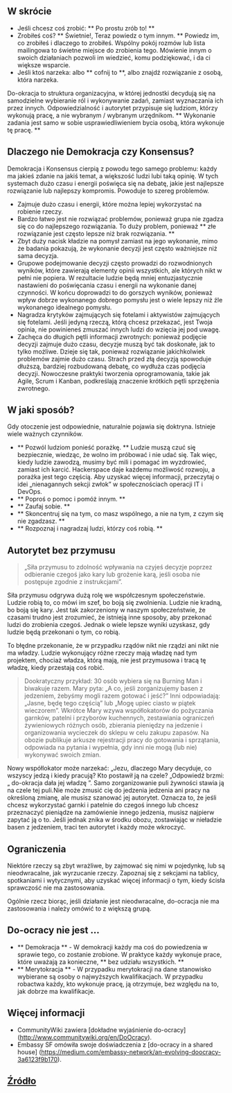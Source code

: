 ## W skrócie

* Jeśli chcesz coś zrobić: ** Po prostu zrób to! **
* Zrobiłeś coś? ** Świetnie!, Teraz powiedz o tym innym. ** Powiedz im, co zrobiłeś i dlaczego to zrobiłeś. Wspólny pokój rozmów lub lista mailingowa to świetne miejsce do zrobienia tego. Mówienie innym o swoich działaniach pozwoli im wiedzieć, komu podziękować, i da ci większe wsparcie.
* Jeśli ktoś narzeka: albo ** cofnij to **, albo znajdź rozwiązanie z osobą, która narzeka.

Do-okracja to struktura organizacyjna, w której jednostki decydują się na samodzielne wybieranie ról i wykonywanie zadań, zamiast wyznaczania ich przez innych. Odpowiedzialność i autorytet przypisuje się ludziom, którzy wykonują pracę, a nie wybranym / wybranym urzędnikom. ** Wykonanie zadania jest samo w sobie usprawiedliwieniem bycia osobą, która wykonuje tę pracę. **

## Dlaczego nie Demokracja czy Konsensus?

Demokracja i Konsensus cierpią z powodu tego samego problemu: każdy ma jakieś zdanie na jakiś temat, a większość ludzi lubi taką opinię. W tych systemach dużo czasu i energii poświęca się na debatę, jakie jest najlepsze rozwiązanie lub najlepszy kompromis. Powoduje to szereg problemów.

* Zajmuje dużo czasu i energii, które można lepiej wykorzystać na robienie rzeczy.
* Bardzo łatwo jest nie rozwiązać problemów, ponieważ grupa nie zgadza się co do najlepszego rozwiązania. To duży problem, ponieważ ** złe rozwiązanie jest często lepsze niż brak rozwiązania. **
* Zbyt duży nacisk kładzie na pomysł zamiast na jego wykonanie, mimo że badania pokazują, że wykonanie decyzji jest często ważniejsze niż sama decyzja.
* Grupowe podejmowanie decyzji często prowadzi do rozwodnionych wyników, które zawierają elementy opinii wszystkich, ale których nikt w pełni nie popiera. W rezultacie ludzie będą mniej entuzjastycznie nastawieni do poświęcania czasu i energii na wykonanie danej czynności. W końcu doprowadzi to do gorszych wyników, ponieważ wpływ dobrze wykonanego dobrego pomysłu jest o wiele lepszy niż źle wykonanego idealnego pomysłu.
* Nagradza krytyków zajmujących się fotelami i aktywistów zajmujących się fotelami. Jeśli jedyną rzeczą, którą chcesz przekazać, jest Twoja opinia, nie powinieneś zmuszać innych ludzi do wzięcia jej pod uwagę.
* Zachęca do długich pętli informacji zwrotnych: ponieważ podjęcie decyzji zajmuje dużo czasu, decyzje muszą być tak doskonałe, jak to tylko możliwe. Dzieje się tak, ponieważ rozwiązanie jakichkolwiek problemów zajmie dużo czasu. Strach przed złą decyzją spowoduje dłuższą, bardziej rozbudowaną debatę, co wydłuża czas podjęcia decyzji. Nowoczesne praktyki tworzenia oprogramowania, takie jak Agile, Scrum i Kanban, podkreślają znaczenie krótkich pętli sprzężenia zwrotnego.

## W jaki sposób?

Gdy otoczenie jest odpowiednie, naturalnie pojawia się doktryna. Istnieje wiele ważnych czynników.

* ** Pozwól ludziom ponieść porażkę. ** Ludzie muszą czuć się bezpiecznie, wiedząc, że wolno im próbować i nie udać się. Tak więc, kiedy ludzie zawodzą, musimy być mili i pomagać im wyzdrowieć, zamiast ich karcić. Hackerspace daje każdemu możliwość rozwoju, a porażka jest tego częścią. Aby uzyskać więcej informacji, przeczytaj o idei „nienagannych sekcji zwłok” w społecznościach operacji IT i DevOps.
* ** Poproś o pomoc i pomóż innym. **
* ** Zaufaj sobie. **
* ** Skoncentruj się na tym, co masz wspólnego, a nie na tym, z czym się nie zgadzasz. **
* ** Rozpoznaj i nagradzaj ludzi, którzy coś robią. **

## Autorytet bez przymusu

> „Siła przymusu to zdolność wpływania na czyjeś decyzje poprzez odbieranie czegoś jako kary lub grożenie karą, jeśli osoba nie postępuje zgodnie z instrukcjami”.

Siła przymusu odgrywa dużą rolę we współczesnym społeczeństwie. Ludzie robią to, co mówi im szef, bo boją się zwolnienia. Ludzie nie kradną, bo boją się kary. Jest tak zakorzeniony w naszym społeczeństwie, że czasami trudno jest zrozumieć, że istnieją inne sposoby, aby przekonać ludzi do zrobienia czegoś. Jednak o wiele lepsze wyniki uzyskasz, gdy ludzie będą przekonani o tym, co robią.

To błędne przekonanie, że w przypadku rządów nikt nie rządzi ani nikt nie ma władzy. Ludzie wykonujący różne rzeczy mają władzę nad tym projektem, chociaż władza, którą mają, nie jest przymusowa i tracą tę władzę, kiedy przestają coś robić.

> Dookratyczny przykład: 30 osób wybiera się na Burning Man i biwakuje razem. Mary pyta: „A co, jeśli zorganizujemy basen z jedzeniem, żebyśmy mogli razem gotować i jeść?” Inni odpowiadają: „Jasne, będę tego częścią” lub „Mogę upiec ciasto w piątek wieczorem”. Wkrótce Mary wzywa współlokatorów do pożyczania garnków, patelni i przyborów kuchennych, zestawiania ograniczeń żywieniowych różnych osób, zbierania pieniędzy na jedzenie i organizowania wycieczek do sklepu w celu zakupu zapasów. Na obozie publikuje arkusze rejestracji pracy do gotowania i sprzątania, odpowiada na pytania i wypełnia, gdy inni nie mogą (lub nie) wykonywać swoich zmian.

Nowy współlokator może narzekać: „Jezu, dlaczego Mary decyduje, co wszyscy jedzą i kiedy pracują? Kto postawił ją na czele? „Odpowiedź brzmi:„ do-okracja dała jej władzę ”. Samo zorganizowanie puli żywności stawia ją na czele tej puli.Nie może zmusić cię do jedzenia jedzenia ani pracy na określoną zmianę, ale musisz szanować jej autorytet. Oznacza to, że jeśli chcesz wykorzystać garnki i patelnie do czegoś innego lub chcesz przeznaczyć pieniądze na zamówienie innego jedzenia, musisz najpierw zapytać ją o to. Jeśli jednak znika w środku obozu, zostawiając w nieładzie basen z jedzeniem, traci ten autorytet i każdy może wkroczyć.

## Ograniczenia

Niektóre rzeczy są zbyt wrażliwe, by zajmować się nimi w pojedynkę, lub są nieodwracalne, jak wyrzucanie rzeczy. Zapoznaj się z sekcjami na tablicy, spotkaniami i wytycznymi, aby uzyskać więcej informacji o tym, kiedy ścisła sprawczość nie ma zastosowania.

Ogólnie rzecz biorąc, jeśli działanie jest nieodwracalne, do-ocracja nie ma zastosowania i należy omówić to z większą grupą.

## Do-ocracy nie jest ...

* ** Demokracja ** - W demokracji każdy ma coś do powiedzenia w sprawie tego, co zostanie zrobione. W praktyce każdy wykonuje prace, które uważają za konieczne, ** bez udziału wszystkich. **
* ** Merytokracja ** - W przypadku merytokracji na dane stanowisko wybierane są osoby o najwyższych kwalifikacjach. W przypadku robactwa każdy, kto wykonuje pracę, ją otrzymuje, bez względu na to, jak dobrze ma kwalifikacje.

## Więcej informacji

* CommunityWiki zawiera [dokładne wyjaśnienie do-ocracy] (http://www.communitywiki.org/en/DoOcracy).
* Embassy SF omówiła swoje doświadczenia z [do-ocracy in a shared house] (https://medium.com/embassy-network/an-evolving-doocracy-3a6123f9b170).

## [Źródło](https://raw.githubusercontent.com/0x20/hackerspace-blueprint/master/2-do-ocracy.md)

